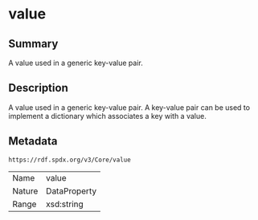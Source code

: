 <!-- Automatically generated by spec-parser v2.0.0 on 2024-01-12T14:00:21.817658+00:00 -->
<!-- SPDX-License-Identifier: Community-Spec-1.0 -->

# value

## Summary

A value used in a generic key-value pair.


## Description

A value used in a generic key-value pair.
A key-value pair can be used to implement a dictionary which associates a key with a value.


## Metadata

`https://rdf.spdx.org/v3/Core/value`


| | |
|---|---|
| Name | value |
| Nature | DataProperty |
| Range | xsd:string |





